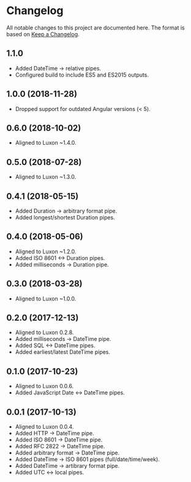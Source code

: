 # Changelog

All notable changes to this project are documented here. The format is based on [Keep a Changelog][keep-a-changelog].

## 1.1.0

-   Added DateTime -> relative pipes.
-   Configured build to include ES5 and ES2015 outputs.

## 1.0.0 (2018-11-28)

-   Dropped support for outdated Angular versions (< 5).

## 0.6.0 (2018-10-02)

-   Aligned to Luxon ~1.4.0.

## 0.5.0 (2018-07-28)

-   Aligned to Luxon ~1.3.0.

## 0.4.1 (2018-05-15)

-   Added Duration -> arbitrary format pipe.
-   Added longest/shortest Duration pipes.

## 0.4.0 (2018-05-06)

-   Aligned to Luxon ~1.2.0.
-   Added ISO 8601 <-> Duration pipes.
-   Added milliseconds -> Duration pipe.

## 0.3.0 (2018-03-28)

-   Aligned to Luxon ~1.0.0.

## 0.2.0 (2017-12-13)

-   Aligned to Luxon 0.2.8.
-   Added milliseconds -> DateTime pipe.
-   Added SQL <-> DateTime pipes.
-   Added earliest/latest DateTime pipes.

## 0.1.0 (2017-10-23)

-   Aligned to Luxon 0.0.6.
-   Added JavaScript Date <-> DateTime pipes.

## 0.0.1 (2017-10-13)

-   Aligned to Luxon 0.0.4.
-   Added HTTP -> DateTime pipe.
-   Added ISO 8601 -> DateTime pipe.
-   Added RFC 2822 -> DateTime pipe.
-   Added arbitrary format -> DateTime pipe.
-   Added DateTime -> ISO 8601 pipes (full/date/time/week).
-   Added DateTime -> artibrary format pipe.
-   Added UTC <-> local pipes.

[keep-a-changelog]: http://keepachangelog.com/en/1.0.0/
